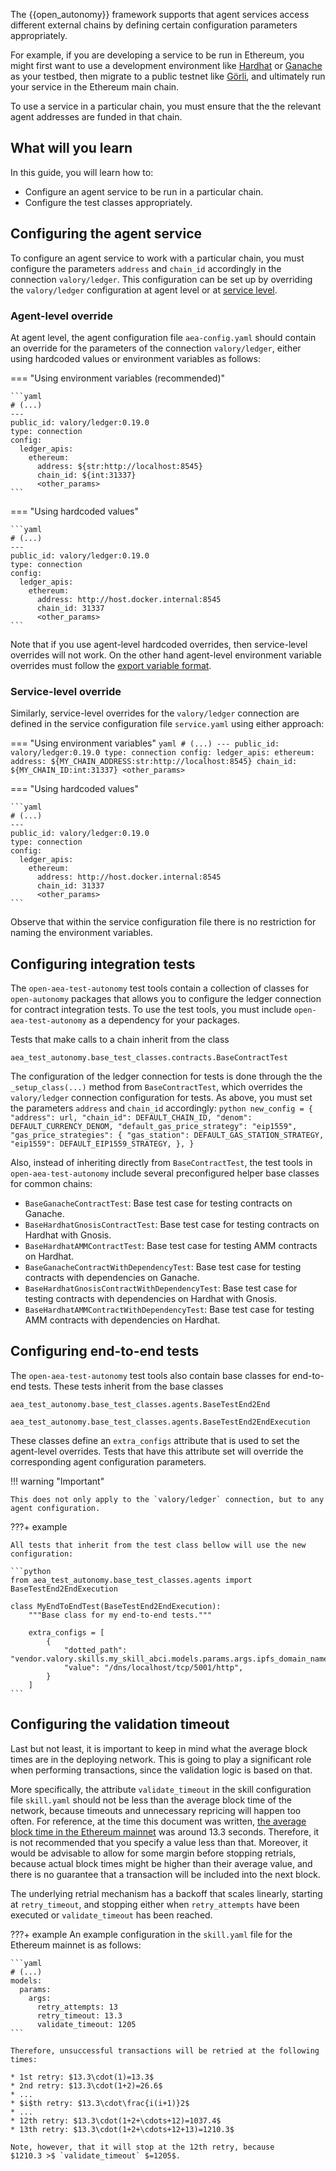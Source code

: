 The {{open_autonomy}} framework supports that agent services access different external chains
by defining certain configuration parameters appropriately.

For example, if you are developing a service to be run in Ethereum, you might first want to use
a development environment like [Hardhat](https://hardhat.org/) or [Ganache](https://trufflesuite.com/ganache/) as your testbed, then migrate to a public testnet like [Görli](https://goerli.net/), and ultimately run your service in the Ethereum main chain.

To use a service in a particular chain, you must ensure that the the relevant agent addresses are funded in that chain.



## What will you learn

In this guide, you will learn how to:

  * Configure an agent service to be run in a particular chain.
  * Configure the test classes appropriately.



## Configuring the agent service

To configure an agent service to work with a particular chain, you must configure the parameters `address` and `chain_id` accordingly in the connection `valory/ledger`. This configuration can be set up by overriding the `valory/ledger` configuration at agent level or at [service level](./service_configuration_file.md#service-level-overrides).



### Agent-level override

At agent level, the agent configuration file `aea-config.yaml` should contain an override for the parameters of the connection `valory/ledger`, either using hardcoded values or environment variables as follows:

=== "Using environment variables (recommended)"

    ```yaml
    # (...)
    ---
    public_id: valory/ledger:0.19.0
    type: connection
    config:
      ledger_apis:
        ethereum:
          address: ${str:http://localhost:8545}
          chain_id: ${int:31337}
          <other_params>
    ```
=== "Using hardcoded values"

    ```yaml
    # (...)
    ---
    public_id: valory/ledger:0.19.0
    type: connection
    config:
      ledger_apis:
        ethereum:
          address: http://host.docker.internal:8545
          chain_id: 31337
          <other_params>
    ```


Note that if you use agent-level hardcoded overrides, then service-level overrides will not work.
On the other hand agent-level environment variable overrides must follow the [export variable format](./service_configuration_file.md#export-to-environment-variables).


### Service-level override

Similarly, service-level overrides for the `valory/ledger` connection are defined in the service configuration file `service.yaml` using either approach:

=== "Using environment variables"
    ```yaml
    # (...)
    ---
    public_id: valory/ledger:0.19.0
    type: connection
    config:
      ledger_apis:
        ethereum:
          address: ${MY_CHAIN_ADDRESS:str:http://localhost:8545}
          chain_id: ${MY_CHAIN_ID:int:31337}
          <other_params>
    ```

=== "Using hardcoded values"

    ```yaml
    # (...)
    ---
    public_id: valory/ledger:0.19.0
    type: connection
    config:
      ledger_apis:
        ethereum:
          address: http://host.docker.internal:8545
          chain_id: 31337
          <other_params>
    ```

Observe that within the service configuration file there is no restriction for naming the environment variables.



## Configuring integration tests

The `open-aea-test-autonomy` test tools contain a collection of classes for `open-autonomy` packages
that allows you to configure the ledger connection for contract integration tests.
To use the test tools, you must include `open-aea-test-autonomy` as a dependency for your packages.

Tests that make calls to a chain inherit from the class
```
aea_test_autonomy.base_test_classes.contracts.BaseContractTest
```

The configuration of the ledger connection for tests is done through the
the `_setup_class(...)` method from `BaseContractTest`, which overrides the `valory/ledger` connection
configuration for tests. As above, you must set the parameters `address` and `chain_id` accordingly:
    ```python
    new_config = {
        "address": url,
        "chain_id": DEFAULT_CHAIN_ID,
        "denom": DEFAULT_CURRENCY_DENOM,
        "default_gas_price_strategy": "eip1559",
        "gas_price_strategies": {
            "gas_station": DEFAULT_GAS_STATION_STRATEGY,
            "eip1559": DEFAULT_EIP1559_STRATEGY,
        },
    }
    ```

Also, instead of inheriting directly from `BaseContractTest`, the test tools in `open-aea-test-autonomy` include several preconfigured helper base classes for common chains:

* `BaseGanacheContractTest`: Base test case for testing contracts on Ganache.
* `BaseHardhatGnosisContractTest`: Base test case for testing contracts on Hardhat with Gnosis.
* `BaseHardhatAMMContractTest`: Base test case for testing AMM contracts on Hardhat.
* `BaseGanacheContractWithDependencyTest`: Base test case for testing contracts with dependencies on Ganache.
* `BaseHardhatGnosisContractWithDependencyTest`: Base test case for testing contracts with dependencies on Hardhat with Gnosis.
* `BaseHardhatAMMContractWithDependencyTest`: Base test case for testing AMM contracts with dependencies on Hardhat.



## Configuring end-to-end tests

The `open-aea-test-autonomy` test tools also contain base classes for end-to-end tests. These tests inherit from the base classes
```
aea_test_autonomy.base_test_classes.agents.BaseTestEnd2End

aea_test_autonomy.base_test_classes.agents.BaseTestEnd2EndExecution
```
These classes define an `extra_configs` attribute that is used to set the agent-level overrides.
Tests that have this attribute set will override the corresponding agent configuration parameters.

!!! warning "Important"

    This does not only apply to the `valory/ledger` connection, but to any agent configuration.

???+ example

    All tests that inherit from the test class bellow will use the new configuration:

    ```python
    from aea_test_autonomy.base_test_classes.agents import BaseTestEnd2EndExecution
    
    class MyEndToEndTest(BaseTestEnd2EndExecution):
        """Base class for my end-to-end tests."""
    
        extra_configs = [
            {
                "dotted_path": "vendor.valory.skills.my_skill_abci.models.params.args.ipfs_domain_name",
                "value": "/dns/localhost/tcp/5001/http",
            }
        ]
    ```



## Configuring the validation timeout

Last but not least, it is important to keep in mind what the average block times are in the deploying network.
This is going to play a significant role when performing transactions, since the validation logic is based on that.

More specifically, the attribute `validate_timeout` in the skill configuration file `skill.yaml` 
should not be less than the average block time of the network, because timeouts  and unnecessary repricing
will happen too often. For reference, at the time this document was written, [the average block time
in the Ethereum mainnet](https://etherscan.io/chart/blocktime) was around 13.3 seconds. Therefore, it is not recommended that you specify a value less than that. Moreover, it
would be advisable to allow for some margin before stopping retrials, because actual block times might be higher than their average value,
and there is no guarantee that a transaction will be included into the next block.

The underlying retrial mechanism has a backoff that scales linearly, starting at `retry_timeout`, and stopping either when `retry_attempts` have been executed or `validate_timeout` has been reached.

???+ example
    An example configuration in the `skill.yaml` file for the Ethereum mainnet is as follows:
    
    ```yaml
    # (...)
    models:
      params:
        args:
          retry_attempts: 13
          retry_timeout: 13.3
          validate_timeout: 1205
    ```

    Therefore, unsuccessful transactions will be retried at the following times:

    * 1st retry: $13.3\cdot(1)=13.3$
    * 2nd retry: $13.3\cdot(1+2)=26.6$
    * ...
    * $i$th retry: $13.3\cdot\frac{i(i+1)}2$
    * ...
    * 12th retry: $13.3\cdot(1+2+\cdots+12)=1037.4$
    * 13th retry: $13.3\cdot(1+2+\cdots+12+13)=1210.3$
    
    Note, however, that it will stop at the 12th retry, because
    $1210.3 >$ `validate_timeout` $=1205$.

